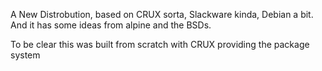 A New Distrobution, based on CRUX sorta, Slackware kinda, Debian a bit. 
And it has some ideas from alpine and the BSDs. 

To be clear this was built from scratch with CRUX providing the package system

